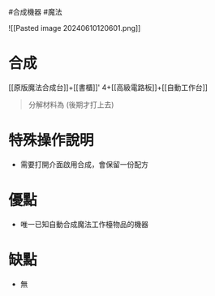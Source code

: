 #合成機器 #魔法

![[Pasted image 20240610120601.png]]
# 合成
[[原版魔法合成台]]+[[書櫃]]' 4+[[高級電路板]]+[[自動工作台]]
> 分解材料為
	(後期才打上去)
# 特殊操作說明
- 需要打開介面啟用合成，會保留一份配方
# 優點
- 唯一已知自動合成魔法工作檯物品的機器
# 缺點
- 無